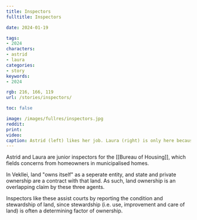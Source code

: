 ```yaml
---
title: Inspectors
fulltitle: Inspectors

date: 2024-01-19

tags:
- 2024
characters:
- astrid
- laura
categories:
- story
keywords:
- 2024

rgb: 216, 166, 119
url: /stories/inspectors/

toc: false

image: /images/fullres/inspectors.jpg
reddit:
print:
video:
caption: Astrid (left) likes her job. Laura (right) is only here because she dropped out of chemistry at Montre University.
---
```

Astrid and Laura are junior inspectors for the [[Bureau of Housing]], which fields concerns from homeowners in municipalised homes.

In Vekllei, land "owns itself" as a seperate entity, and state and private ownership are a contract with that land. As such, land ownership is an overlapping claim by these three agents.

Inspectors like these assist courts by reporting the condition and stewardship of land, since stewardship (i.e. use, improvement and care of land) is often a determining factor of ownership.